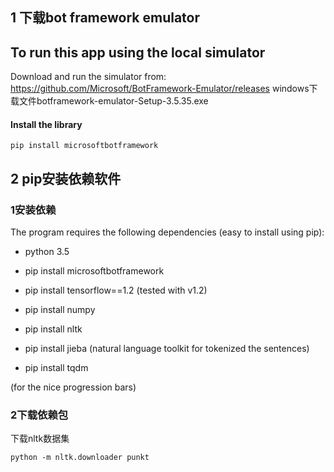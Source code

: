 ## 1 下载bot framework emulator
## To run this app using the local simulator

Download and run the simulator from: https://github.com/Microsoft/BotFramework-Emulator/releases
windows下载文件botframework-emulator-Setup-3.5.35.exe

#### Install the library
```
pip install microsoftbotframework
```
## 2 pip安装依赖软件
### 1安装依赖
The program requires the following dependencies (easy to install using pip):

 * python 3.5
 * pip install microsoftbotframework
 * pip install tensorflow==1.2 (tested with v1.2)
 * pip install numpy
 * pip install nltk 
 * pip install jieba
(natural language toolkit for tokenized the sentences)

 * pip install tqdm 

(for the nice progression bars)
### 2下载依赖包
下载nltk数据集

```
python -m nltk.downloader punkt
```